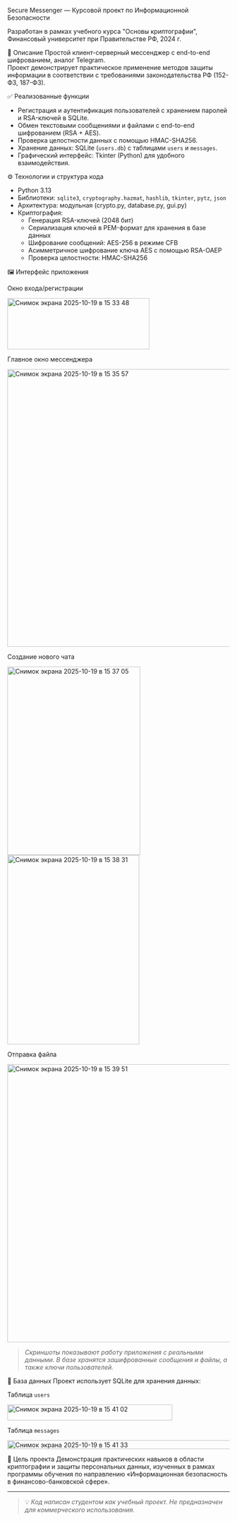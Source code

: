 Secure Messenger — Курсовой проект по Информационной Безопасности

Разработан в рамках учебного курса "Основы криптографии", Финансовый университет при Правительстве РФ, 2024 г.

📌 Описание
Простой клиент-серверный мессенджер с end-to-end шифрованием, аналог Telegram.  
Проект демонстрирует практическое применение методов защиты информации в соответствии с требованиями законодательства РФ (152-ФЗ, 187-ФЗ).

✅ Реализованные функции
- Регистрация и аутентификация пользователей с хранением паролей и RSA-ключей в SQLite.
- Обмен текстовыми сообщениями и файлами с end-to-end шифрованием (RSA + AES).
- Проверка целостности данных с помощью HMAC-SHA256.
- Хранение данных: SQLite (`users.db`) с таблицами `users` и `messages`.
- Графический интерфейс: Tkinter (Python) для удобного взаимодействия.

⚙️ Технологии и структура кода
- Python 3.13
- Библиотеки: `sqlite3`, `cryptography.hazmat`, `hashlib`, `tkinter`, `pytz`, `json`
- Архитектура: модульная (crypto.py, database.py, gui.py)
- Криптография:
  - Генерация RSA-ключей (2048 бит)
  - Сериализация ключей в PEM-формат для хранения в базе данных
  - Шифрование сообщений: AES-256 в режиме CFB
  - Асимметричное шифрование ключа AES с помощью RSA-OAEP
  - Проверка целостности: HMAC-SHA256

🖼️ Интерфейс приложения

Окно входа/регистрации

<img width="322" height="116" alt="Снимок экрана 2025-10-19 в 15 33 48" src="https://github.com/user-attachments/assets/22ee69a6-cbb4-43a1-ad32-981b47683343" />

Главное окно мессенджера


<img width="803" height="629" alt="Снимок экрана 2025-10-19 в 15 35 57" src="https://github.com/user-attachments/assets/df198e51-fc63-4850-892c-0e2421c040cf" />

Создание нового чата


<img width="301" height="427" alt="Снимок экрана 2025-10-19 в 15 37 05" src="https://github.com/user-attachments/assets/0d49cb22-644c-4422-a4c6-39674b61647e" />
<img width="299" height="429" alt="Снимок экрана 2025-10-19 в 15 38 31" src="https://github.com/user-attachments/assets/c5b2a009-9d6a-4a51-b31a-760b559e1b36" />


Отправка файла


<img width="801" height="630" alt="Снимок экрана 2025-10-19 в 15 39 51" src="https://github.com/user-attachments/assets/7d72307e-ff99-4a31-b6c0-3e0da7ea8b31" />

> *Скриншоты показывают работу приложения с реальными данными. В базе хранятся зашифрованные сообщения и файлы, а также ключи пользователей.*

📄 База данных
Проект использует SQLite для хранения данных:

Таблица `users`


<img width="374" height="36" alt="Снимок экрана 2025-10-19 в 15 41 02" src="https://github.com/user-attachments/assets/de978ebe-290c-401a-a820-bf0a58f914d3" />

Таблица `messages`


<img width="822" height="20" alt="Снимок экрана 2025-10-19 в 15 41 33" src="https://github.com/user-attachments/assets/cb3af8b6-8974-4e72-a777-c94454150d17" />

🎯 Цель проекта
Демонстрация практических навыков в области криптографии и защиты персональных данных, изученных в рамках программы обучения по направлению «Информационная безопасность в финансово-банковской сфере».

---

> 💡 *Код написан студентом как учебный проект. Не предназначен для коммерческого использования.*

